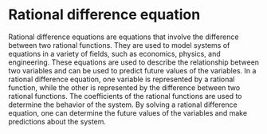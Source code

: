 # Rational difference equation

Rational difference equations are equations that involve the difference between two rational functions. They are used to model systems of equations in a variety of fields, such as economics, physics, and engineering. These equations are used to describe the relationship between two variables and can be used to predict future values of the variables. In a rational difference equation, one variable is represented by a rational function, while the other is represented by the difference between two rational functions. The coefficients of the rational functions are used to determine the behavior of the system. By solving a rational difference equation, one can determine the future values of the variables and make predictions about the system.
